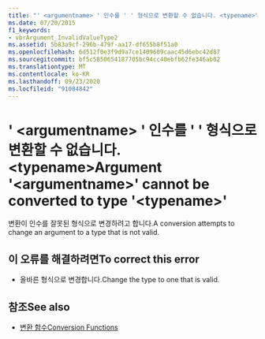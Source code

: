 ```yaml
---
title: "' <argumentname> ' 인수를 ' ' 형식으로 변환할 수 없습니다. <typename>"
ms.date: 07/20/2015
f1_keywords:
- vbrArgument_InvalidValueType2
ms.assetid: 5b83a9cf-296b-479f-aa17-df655b8f51a0
ms.openlocfilehash: 6d512f0e3f9d9a7ce1409609caac45d6ebc42d87
ms.sourcegitcommit: bf5c5850654187705bc94cc40ebfb62fe346ab02
ms.translationtype: MT
ms.contentlocale: ko-KR
ms.lasthandoff: 09/23/2020
ms.locfileid: "91084842"
---
```

# <a name="argument-argumentname-cannot-be-converted-to-type-typename"></a><span data-ttu-id="09339-102">' \<argumentname> ' 인수를 ' ' 형식으로 변환할 수 없습니다. \<typename></span><span class="sxs-lookup"><span data-stu-id="09339-102">Argument '\<argumentname>' cannot be converted to type '\<typename>'</span></span>

<span data-ttu-id="09339-103">변환이 인수를 잘못된 형식으로 변경하려고 합니다.</span><span class="sxs-lookup"><span data-stu-id="09339-103">A conversion attempts to change an argument to a type that is not valid.</span></span>  
  
## <a name="to-correct-this-error"></a><span data-ttu-id="09339-104">이 오류를 해결하려면</span><span class="sxs-lookup"><span data-stu-id="09339-104">To correct this error</span></span>  
  
- <span data-ttu-id="09339-105">올바른 형식으로 변경합니다.</span><span class="sxs-lookup"><span data-stu-id="09339-105">Change the type to one that is valid.</span></span>  
  
## <a name="see-also"></a><span data-ttu-id="09339-106">참조</span><span class="sxs-lookup"><span data-stu-id="09339-106">See also</span></span>

- [<span data-ttu-id="09339-107">변환 함수</span><span class="sxs-lookup"><span data-stu-id="09339-107">Conversion Functions</span></span>](../language-reference/functions/conversion-functions.md)
